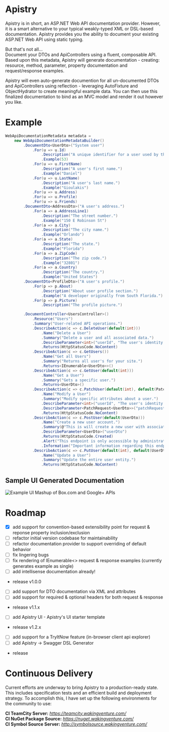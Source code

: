 Apistry
========
Apistry is in short, an ASP.NET Web API documentation provider. However, it is a smart alternative to your typical weakly-typed
XML or DSL-based documentation. Apistry provides you the ability to document your existing ASP.NET Web API using static typing.

But that's not all...  
Document your DTOs and ApiControllers using a fluent, composable API. Based upon this metadata, Apistry will generate 
documentation - creating: resource, method, parameter, property documentation and request/response examples. 

Apistry will even auto-generate documention for all un-documented DTOs and ApiControllers using reflection - leveraging 
AutoFixture and ObjectHydrator to create meaningful example data. You can then use this finalized documentation to bind as an 
MVC model and render it out however you like.

Example
=======
```csharp
WebApiDocumentationMetadata metadata =
    new WebApiDocumentationMetadataBuilder()
        .DocumentDto<UserDto>("System user")
            .For(u => u.Id)
                .Description("A unique identifier for a user used by the application.")
                .Example(53)
            .For(u => u.FirstName)
                .Description("A user's first name.")
                .Example("Daniel")
            .For(u => u.LastName)
                .Description("A user's last name.")
                .Example("Gioulakis")
            .For(u => u.Address)
            .For(u => u.Profile)
            .For(u => u.Friends)
        .DocumentDto<AddressDto>("A user's address.")
            .For(a => a.AddressLine1)
                .Description("The street number.")
                .Example("150 E Robinson St")
            .For(a => a.City)
                .Description("The city name.")
                .Example("Orlando")
            .For(a => a.State)
                .Description("The state.")
                .Example("Florida")
            .For(a => a.ZipCode)
                .Description("The zip code.")
                .Example("32801")
            .For(a => a.Country)
                .Description("The country.")
                .Example("United States")
        .DocumentDto<ProfileDto>("A user's profile.")
            .For(p => p.About)
                .Description("About user profile section.")
                .Example("A developer originally from South Florida.")
            .For(p => p.Picture)
                .Description("The profile picture.")

        .DocumentController<UsersController>()
            .Resource("Users")
            .Summary("User-related API operations.")
            .DescribeAction(c => c.DeleteUser(default(int)))
                .Name("Delete a User")
                .Summary("Delete a user and all associated data.")
                .DescribeParameter<int>("userId", "The user's identity.")
                .Returns(HttpStatusCode.NoContent)
            .DescribeAction(c => c.GetUsers())
                .Name("Get all Users")
                .Summary("Returns all user's for your site.")
                .Returns<IEnumerable<UserDto>>()
            .DescribeAction(c => c.GetUser(default(int)))
                .Name("Get a User")
                .Summary("Gets a specific user.")
                .Returns<UserDto>()
            .DescribeAction(c => c.PatchUser(default(int), default(PatchRequest<UserDto>)))
                .Name("Modify a User")
                .Summary("Modify specific attributes about a user.")
                .DescribeParameter<int>("userId", "The user's identity.")
                .DescribeParameter<PatchRequest<UserDto>>("patchRequest", "The key-value user properties to patch.")
                .Returns(HttpStatusCode.NoContent)
            .DescribeAction(c => c.PostUser(default(UserDto)))
                .Name("Create a new user account.")
                .Summary(@"This is will create a new user with associated profile information.")
                .DescribeParameter<UserDto>("userDto")
                .Returns(HttpStatusCode.Created)
                .Alert("This endpoint is only accessible by administrators.")
                .Information("Important information regarding this endpoint.")
            .DescribeAction(c => c.PutUser(default(int), default(UserDto)))
                .Name("Update a User")
                .Summary("Update the entire user entity.")
                .Returns(HttpStatusCode.NoContent)
```

Sample UI Generated Documentation
---------------------------------
![](http://apistry.wakingventure.com/ApistryExample.png "Example UI Mashup of Box.com and Google+ APIs")  


Roadmap
=======
- [x] add support for convention-based extensibility point for request & reponse property inclusion/exclusion
- [ ] refactor initial version codebase for maintainability
- [ ] refactor documentation provider to support overriding of default behavior
- [ ] fix lingering bugs
- [ ] fix rendering of IEnumerable<> request & response examples (currently generates example as single)
- [ ] add intellisense documentation already!
- release v1.0.0
- [ ] add support for DTO documentation via XML and attributes
- [ ] add support for required & optional headers for both request & response
- release v1.1.x
- [ ] add Apistry UI - Apistry's UI starter template
- release v1.2.x
- [ ] add support for a TryItNow feature (in-browser client api explorer)
- [ ] add Apistry -> Swagger DSL Generator
- release

Continuous Delivery
===================
Current efforts are underway to bring Apistry to a production-ready state. This 
includes specification tests and an efficient build and deployment strategy.  To 
accomplish this, I have set up the following environments for the community to use:

**CI TeamCity Server:** *https://teamcity.wakingventure.com/*  
**CI NuGet Package Source:** *https://nuget.wakingventure.com/*  
**CI Symbol Source Server:** *http://symbolsource.wakingventure.com/*  
